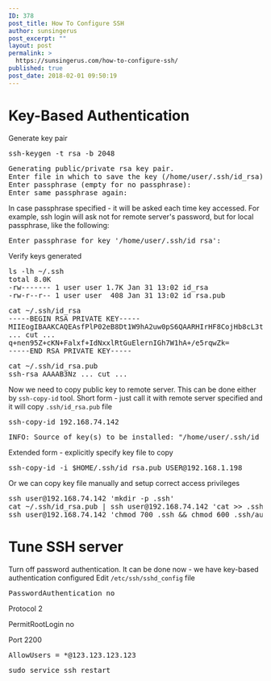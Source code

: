 ```yaml
---
ID: 378
post_title: How To Configure SSH
author: sunsingerus
post_excerpt: ""
layout: post
permalink: >
  https://sunsingerus.com/how-to-configure-ssh/
published: true
post_date: 2018-02-01 09:50:19
---
```

<h1>Key-Based Authentication</h1>
Generate key pair
<pre>
ssh-keygen -t rsa -b 2048
</pre>
<pre>
Generating public/private rsa key pair.
Enter file in which to save the key (/home/user/.ssh/id_rsa):
Enter passphrase (empty for no passphrase):
Enter same passphrase again:
</pre>
In case passphrase specified - it will be asked each time key accessed. For example, ssh login will ask not for remote server's password, but for local passphrase, like the following:
<pre>
Enter passphrase for key '/home/user/.ssh/id_rsa':
</pre>
Verify keys generated
<pre>
ls -lh ~/.ssh
total 8.0K
-rw------- 1 user user 1.7K Jan 31 13:02 id_rsa
-rw-r--r-- 1 user user  408 Jan 31 13:02 id_rsa.pub
</pre>

<pre>
cat ~/.ssh/id_rsa
-----BEGIN RSA PRIVATE KEY-----
MIIEogIBAAKCAQEAsfPlP02eB8Dt1W9hA2uw0pS6QAARHIrHF8CojHb8cL3tExog
... cut ...
q+nen95Z+cKN+Falxf+IdNxxlRtGuElernIGh7W1hA+/e5rqwZk=
-----END RSA PRIVATE KEY-----
</pre>

<pre>
cat ~/.ssh/id_rsa.pub
ssh-rsa AAAAB3Nz ... cut ...
</pre>

Now we need to copy public key to remote server. This can be done either by <code>ssh-copy-id</code> tool.
Short form - just call it with remote server specified and it will copy <code>.ssh/id_rsa.pub</code> file
<pre>
ssh-copy-id 192.168.74.142
</pre>
<pre>
INFO: Source of key(s) to be installed: "/home/user/.ssh/id_rsa.pub"
</pre>
Extended form - explicitly specify key file to copy
<pre>
ssh-copy-id -i $HOME/.ssh/id_rsa.pub USER@192.168.1.198
</pre>

Or we can copy key file manually and setup correct access privileges
<pre>
ssh user@192.168.74.142 'mkdir -p .ssh'
cat ~/.ssh/id_rsa.pub | ssh user@192.168.74.142 'cat >> .ssh/authorized_keys'
ssh user@192.168.74.142 'chmod 700 .ssh && chmod 600 .ssh/authorized_keys'
</pre>

<h1>Tune SSH server</h1>
Turn off password authentication. It can be done now - we have key-based authentication configured
Edit <code>/etc/ssh/sshd_config</code> file
<pre>
PasswordAuthentication no
</pre>


Protocol 2

PermitRootLogin no

Port 2200

<pre>
AllowUsers = *@123.123.123.123
</pre>

<pre>
sudo service ssh restart
</pre>